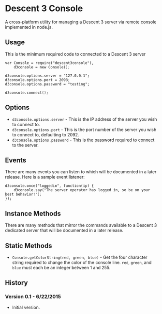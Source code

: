 # Descent 3 Console

A cross-platform utility for managing a Descent 3 server via remote console implemented in node.js.

## Usage

This is the minimum required code to connected to a Descent 3 server 

```
var Console = require("descent3console"),
    d3console = new Console();

d3console.options.server = "127.0.0.1";
d3console.options.port = 2093;
d3console.options.password = "testing";

d3console.connect();
```

## Options

* `d3console.options.server` - This is the IP address of the server you wish to connect to.
* `d3console.options.port` - This is the port number of the server you wish to connect to, defaulting to 2092.
* `d3console.options.password` - This is the password required to connect to the server.

## Events

There are many events you can listen to which will be documented in a later release.  Here is a sample event listener:

```
d3console.once("loggedin", function(ip) {
    d3console.say("The server operator has logged in, so be on your best behavior!");
});
```

## Instance Methods

There are many methods that mirror the commands available to a Descent 3 dedicated server that will be documented in a later release.

## Static Methods

* `Console.getColorString(red, green, blue)` - Get the four character string required to change the color of the console line.  `red`, `green`, and `blue` must each be an integer between 1 and 255. 

## History

### Version 0.1 - 6/22/2015

* Initial version.
